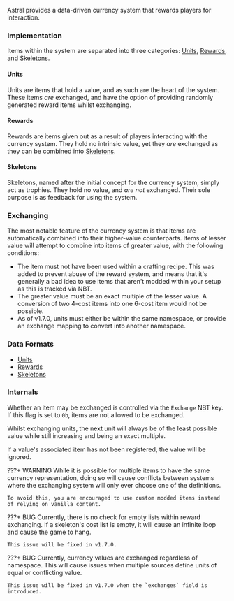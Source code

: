 Astral provides a data-driven currency system that rewards players for interaction.

### Implementation

Items within the system are separated into three categories: [Units](#units), [Rewards](#rewards), and [Skeletons](#skeletons).

#### Units

Units are items that hold a value, and as such are the heart of the system.
These items *are* exchanged, and have the option of providing randomly generated reward items whilst exchanging.

#### Rewards

Rewards are items given out as a result of players interacting with the currency system.
They hold no intrinsic value, yet they *are* exchanged as they can be combined into [Skeletons](#skeletons).

#### Skeletons

Skeletons, named after the initial concept for the currency system, simply act as trophies.
They hold no value, and *are not* exchanged. Their sole purpose is as feedback for using the system.

### Exchanging

The most notable feature of the currency system is that items are automatically combined into their higher-value counterparts.
Items of lesser value will attempt to combine into items of greater value, with the following conditions:

- The item must not have been used within a crafting recipe. This was added to prevent abuse of the reward system, and means that it's generally a bad idea to use items that aren't modded within your setup as this is tracked via NBT.
- The greater value must be an exact multiple of the lesser value. A conversion of two 4-cost items into one 6-cost item would not be possible.
- As of v1.7.0, units must either be within the same namespace, or provide an exchange mapping to convert into another namespace.

### Data Formats

- [Units](unit.md)
- [Rewards](reward.md)
- [Skeletons](skeleton.md)

### Internals

Whether an item may be exchanged is controlled via the `Exchange` NBT key.
If this flag is set to `0b`, items are not allowed to be exchanged.

Whilst exchanging units, the next unit will always be of the least possible value while still increasing and being an exact multiple.

If a value's associated item has not been registered, the value will be ignored.

???+ WARNING
    While it is possible for multiple items to have the same currency representation, doing so will cause conflicts between systems where the exchanging system will only ever choose one of the definitions.

    To avoid this, you are encouraged to use custom modded items instead of relying on vanilla content.

???+ BUG
    Currently, there is no check for empty lists within reward exchanging.
    If a skeleton's cost list is empty, it will cause an infinite loop and cause the game to hang.

    This issue will be fixed in v1.7.0.

???+ BUG
    Currently, currency values are exchanged regardless of namespace.
    This will cause issues when multiple sources define units of equal or conflicting value.

    This issue will be fixed in v1.7.0 when the `exchanges` field is introduced.
